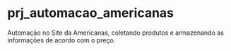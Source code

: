 # prj_automacao_americanas
Automação no Site da Americanas, coletando produtos e armazenando as informações de acordo com o preço.
